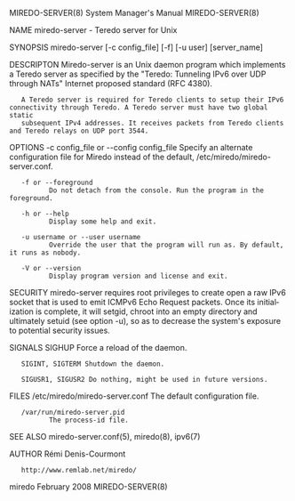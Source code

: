 MIREDO-SERVER(8)                                              System Manager's Manual                                             MIREDO-SERVER(8)

NAME
       miredo-server - Teredo server for Unix

SYNOPSIS
       miredo-server [-c config_file] [-f] [-u user] [server_name]

DESCRIPTON
       Miredo-server is an Unix daemon program which implements a Teredo server as specified by the "Teredo: Tunneling IPv6 over UDP through NATs"
       Internet proposed standard (RFC 4380).

       A Teredo server is required for Teredo clients to setup their IPv6 connectivity through Teredo. A Teredo server must have two global static
       subsequent IPv4 addresses. It receives packets from Teredo clients and Teredo relays on UDP port 3544.

OPTIONS
       -c config_file or --config config_file
              Specify an alternate configuration file for Miredo instead of the default, /etc/miredo/miredo-server.conf.

       -f or --foreground
              Do not detach from the console. Run the program in the foreground.

       -h or --help
              Display some help and exit.

       -u username or --user username
              Override the user that the program will run as. By default, it runs as nobody.

       -V or --version
              Display program version and license and exit.

SECURITY
       miredo-server requires root privileges to create open a raw IPv6 socket that is used to emit ICMPv6 Echo Request packets. Once its initial‐
       ization is complete, it will setgid, chroot into an empty directory and ultimately setuid (see option -u), so as to decrease  the  system's
       exposure to potential security issues.

SIGNALS
       SIGHUP Force a reload of the daemon.

       SIGINT, SIGTERM Shutdown the daemon.

       SIGUSR1, SIGUSR2 Do nothing, might be used in future versions.

FILES
       /etc/miredo/miredo-server.conf
              The default configuration file.

       /var/run/miredo-server.pid
              The process-id file.

SEE ALSO
       miredo-server.conf(5), miredo(8), ipv6(7)

AUTHOR
       Rémi Denis-Courmont <remi at remlab dot net>

       http://www.remlab.net/miredo/

miredo                                                             February 2008                                                  MIREDO-SERVER(8)
